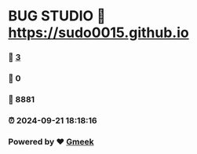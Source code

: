 # BUG STUDIO :link: https://sudo0015.github.io 
### :page_facing_up: [3](https://sudo0015.github.io/tag.html) 
### :speech_balloon: 0 
### :hibiscus: 8881 
### :alarm_clock: 2024-09-21 18:18:16 
### Powered by :heart: [Gmeek](https://github.com/Meekdai/Gmeek)

